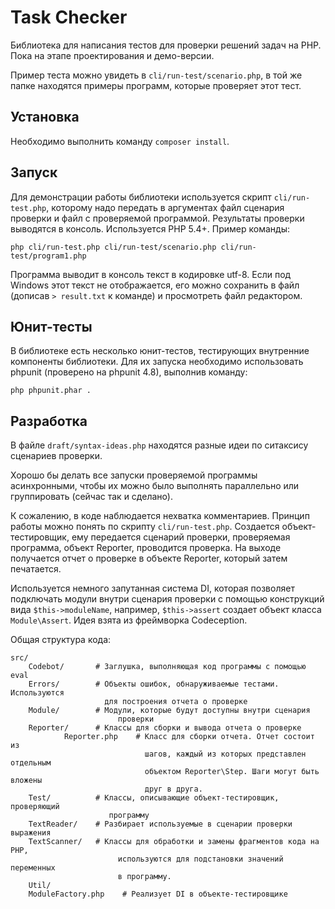 # Task Checker

Библиотека для написания тестов для проверки решений задач на PHP. Пока на этапе проектирования и демо-версии. 

Пример теста можно увидеть в `cli/run-test/scenario.php`, в той же папке находятся примеры программ, которые проверяет этот тест.

## Установка 

Необходимо выполнить команду `composer install`. 

## Запуск 

Для демонстрации работы библиотеки используется скрипт `cli/run-test.php`, которому надо передать в аргументах файл сценария проверки и файл с проверяемой программой. Результаты проверки выводятся в консоль. Используется PHP 5.4+. Пример команды: 

```
php cli/run-test.php cli/run-test/scenario.php cli/run-test/program1.php
```

Программа выводит в консоль текст в кодировке utf-8. Если под Windows этот текст не отображается, его можно сохранить в файл (дописав `> result.txt` к команде) и просмотреть файл редактором. 

## Юнит-тесты

В библиотеке есть несколько юнит-тестов, тестирующих внутренние компоненты библиотеки. Для их запуска необходимо использовать phpunit (проверено на phpunit 4.8), выполнив команду: 

```
php phpunit.phar .
```

## Разработка

В файле `draft/syntax-ideas.php` находятся разные идеи по ситаксису сценариев проверки.

Хорошо бы делать все запуски проверяемой программы асинхронными, чтобы их можно было выполнять параллельно или группировать (сейчас так и сделано).

К сожалению, в коде наблюдается нехватка комментариев. Принцип работы можно понять по скрипту `cli/run-test.php`. Создается объект-тестировщик, ему передается сценарий проверки, проверяемая программа, объект Reporter, проводится проверка. На выходе получается отчет о проверке в объекте Reporter, который затем печатается.

Используется немного запутанная система DI, которая позволяет подключать модули внутри сценария проверки с помощью конструкций вида `$this->moduleName`, например, `$this->assert` создает объект класса `Module\Assert`. Идея взята из фреймворка Codeception.

Общая структура кода: 

```
src/
    Codebot/       # Заглушка, выполняющая код программы с помощью eval
    Errors/        # Объекты ошибок, обнаруживаемые тестами. Используются
                     для построения отчета о проверке
    Module/        # Модули, которые будут доступны внутри сценария 
                        проверки
    Reporter/      # Классы для сборки и вывода отчета о проверке
            Reporter.php    # Класс для сборки отчета. Отчет состоит из 
                              шагов, каждый из которых представлен отдельным 
                              объектом Reporter\Step. Шаги могут быть вложены 
                              друг в друга.
    Test/          # Классы, описывающие объект-тестировщик, проверяющий 
                      программу
    TextReader/    # Разбирает используемые в сценарии проверки выражения
    TextScanner/   # Классы для обработки и замены фрагментов кода на PHP, 
                        используются для подстановки значений переменных 
                        в программу.
    Util/
    ModuleFactory.php    # Реализует DI в объекте-тестировщике
```


